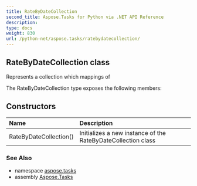 ```yaml
---
title: RateByDateCollection
second_title: Aspose.Tasks for Python via .NET API Reference
description: 
type: docs
weight: 830
url: /python-net/aspose.tasks/ratebydatecollection/
---
```


## RateByDateCollection class

Represents a collection which mappings of

The RateByDateCollection type exposes the following members:
## Constructors
| Name | Description |
| :- | :- |
|RateByDateCollection()|Initializes a new instance of the RateByDateCollection class|

### See Also

* namespace [aspose.tasks](/tasks/python-net/aspose.tasks/)
* assembly [Aspose.Tasks](/tasks/python-net/)

